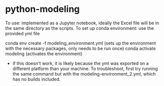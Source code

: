 # python-modeling

To use: implemented as a Jupyter notebook, ideally the Excel file will be in the same directory as the scripts. 
To set up conda environment: use the provided yml file 

conda env create -f modeling_environment.yml (sets up the environment with the necessary packages, only needs to be run once)
conda activate modeling (activates the environment)
  - if this doesn't work, it is likely because the yml was exported on a different platform than your machine. To troubleshoot, first try running the same command but with the modeling-environment_2.yml, which has no builds included. 
